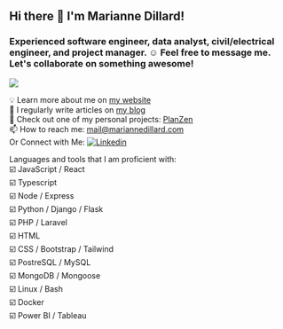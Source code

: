 ## Hi there 👋 I'm Marianne Dillard!

### Experienced software engineer, data analyst, civil/electrical engineer, and project manager. ☺️  Feel free to message me. Let's collaborate on something awesome!

![](https://komarev.com/ghpvc/?username=dillardm89)


   💡 Learn more about me on [my website](https://www.mariannedillard.com)  
   📄 I regularly write articles on [my blog](https://www.mariannedillard.com/blog)  
   💚 Check out one of my personal projects: [PlanZen](https://planzen.mariannedillard.com)  
   📫 How to reach me: mail@mariannedillard.com  
   Or Connect with Me: [![Linkedin](https://i.stack.imgur.com/gVE0j.png)](https://www.linkedin.com/in/dillardm)  

Languages and tools that I am proficient with:  
   ☑️ JavaScript / React  
   ☑️ Typescript  
   ☑️ Node / Express  
   ☑️ Python / Django / Flask  
   ☑️ PHP / Laravel  
   ☑️ HTML  
   ☑️ CSS / Bootstrap / Tailwind  
   ☑️ PostreSQL / MySQL  
   ☑️ MongoDB / Mongoose  
   ☑️ Linux / Bash  
   ☑️ Docker    
   ☑️ Power BI / Tableau  
